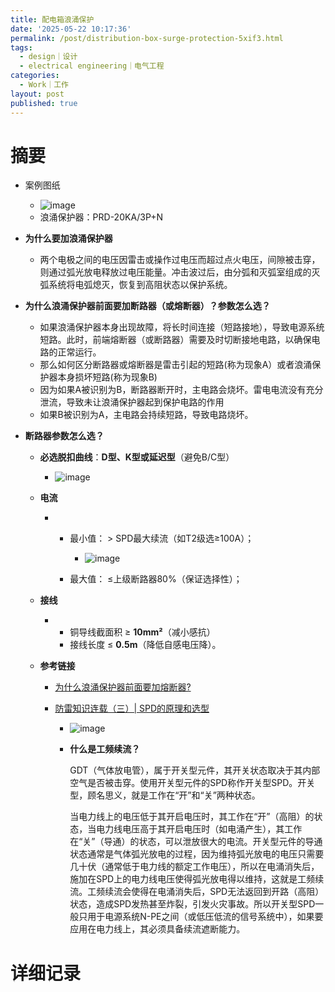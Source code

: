 ```yaml
---
title: 配电箱浪涌保护
date: '2025-05-22 10:17:36'
permalink: /post/distribution-box-surge-protection-5xif3.html
tags:
  - design｜设计
  - electrical engineering｜电气工程
categories:
  - Work｜工作
layout: post
published: true
---
```






# 摘要

- 案例图纸

  - ![image](https://cdn.jsdelivr.net/gh/neilChenXie/ChenVideo/pic/image-20250606140545-mgxs2n3.png)
  - 浪涌保护器：PRD-20KA/3P+N
- **为什么要加浪涌保护器**

  - 两个电极之间的电压因雷击或操作过电压而超过点火电压，间隙被击穿，则通过弧光放电释放过电压能量。冲击波过后，由分弧和灭弧室组成的灭弧系统将电弧熄灭，恢复到高阻状态以保护系统。
- **为什么浪涌保护器前面要加断路器（或熔断器）？参数怎么选？**

  - 如果浪涌保护器本身出现故障，将长时间连接（短路接地），导致电源系统短路。此时，前端熔断器（或断路器）需要及时切断接地电路，以确保电路的正常运行。
  - 那么如何区分断路器或熔断器是雷击引起的短路(称为现象A）或者浪涌保护器本身损坏短路(称为现象B)
  - 因为如果A被识别为B，断路器断开时，主电路会烧坏。雷电电流没有充分泄流，导致未让浪涌保护器起到保护电路的作用
  - 如果B被识别为A，主电路会持续短路，导致电路烧坏。
- **断路器参数怎么选？**

  - **必选脱扣曲线**：**D型、K型或延迟型**（避免B/C型）

    - ![image](https://cdn.jsdelivr.net/gh/neilChenXie/ChenVideo/pic/image-20250606145042-dx911m5.png)​
  - **电流**

    - - 最小值： \> SPD最大续流（如T2级选≥100A）；

        - ![image](https://cdn.jsdelivr.net/gh/neilChenXie/ChenVideo/pic/image-20250606145340-3ge2tkn.png)
      - 最大值： ≤上级断路器80%（保证选择性）；
  - **接线**

    - - 铜导线截面积 ≥ **10mm²**（减小感抗）
      - 接线长度 ≤ **0.5m**（降低自感电压降）。
  - **参考链接**

    - [为什么浪涌保护器前面要加熔断器?](https://www.chinahugong.com/news/38.html)
    - [防雷知识连载（三）| SPD的原理和选型](https://www.chenzhu-inst.com/chenzhu-mobile/knowledge/783.html)

      - ![image](https://cdn.jsdelivr.net/gh/neilChenXie/ChenVideo/pic/image-20250606150512-qqkr9s7.png)
      - **什么是工频续流？**

        GDT（气体放电管），属于开关型元件，其开关状态取决于其内部空气是否被击穿。使用开关型元件的SPD称作开关型SPD。开关型，顾名思义，就是工作在“开”和“关”两种状态。

        当电力线上的电压低于其开启电压时，其工作在“开”（高阻）的状态，当电力线电压高于其开启电压时（如电涌产生），其工作在“关”（导通）的状态，可以泄放很大的电流。开关型元件的导通状态通常是气体弧光放电的过程，因为维持弧光放电的电压只需要几十伏（通常低于电力线的额定工作电压），所以在电涌消失后，施加在SPD上的电力线电压使得弧光放电得以维持，这就是工频续流。工频续流会使得在电涌消失后，SPD无法返回到开路（高阻）状态，造成SPD发热甚至炸裂，引发火灾事故。所以开关型SPD一般只用于电源系统N-PE之间（或低压低流的信号系统中），如果要应用在电力线上，其必须具备续流遮断能力。

# 详细记录

‍
